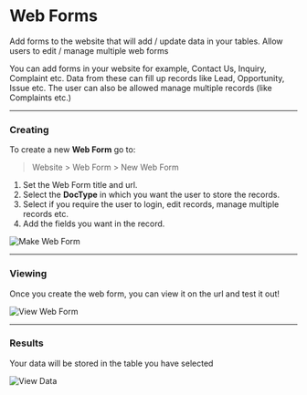 # Web Forms

<p class="lead">Add forms to the website that will add / update data in your tables. Allow users to edit / manage multiple web forms</p>

You can add forms in your website for example, Contact Us, Inquiry, Complaint etc. Data from these can fill up records like Lead, Opportunity, Issue etc. The user can also be allowed manage multiple records (like Complaints etc.)

---

### Creating

To create a new **Web Form** go to:

> Website > Web Form > New Web Form

1. Set the Web Form title and url.
1. Select the **DocType** in which you want the user to store the records.
1. Select if you require the user to login, edit records, manage multiple records etc.
1. Add the fields you want in the record.

![Make Web Form](/assets/erpnext_org/images/erpnext/website/make-web-form.gif)

---

### Viewing

Once you create the web form, you can view it on the url and test it out!

![View Web Form](/assets/erpnext_org/images/erpnext/website/view-web-form.gif)

---

### Results

Your data will be stored in the table you have selected

![View Data](/assets/erpnext_org/images/erpnext/website/web-form-event.png)
